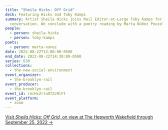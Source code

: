 ```yaml
---
title: "Sheila Hicks: Off Grid"
deck: Featuring Hicks and Toby Kamps
summary: Artist Sheila Hicks joins Rail Editor-at-Large Toby Kamps for a
  conversation. We conclude with a poetry reading by Marta Núñez Pouzols.
people:
  - person: sheila-hicks
  - person: toby-kamps
poets:
  - person: marta-nunez
date: 2022-08-22T13:00:00-0500
end_date: 2022-08-22T14:30:00-0500
series: 630
collections:
  - the-new-social-environment
event_organizer:
  - the-brooklyn-rail
event_producer:
  - the-brooklyn-rail
event_id: recHsZrtuOTZcRlFt
event_platform:
  - zoom
---
```

[Visit *Sheila Hicks: Off Grid,* on view at The Hepworth Wakefield through September 25, 2022 →](https://hepworthwakefield.org/whats-on/sheila-hicks/)